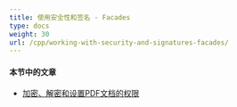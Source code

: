 ```yaml
---
title: 使用安全性和签名 - Facades
type: docs
weight: 30
url: /cpp/working-with-security-and-signatures-facades/
---
```

#### **本节中的文章**

- [加密、解密和设置PDF文档的权限](/pdf/cpp/encrypt-decrypt-and-set-privileges-on-pdf-documents/)